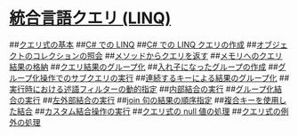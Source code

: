 # [統合言語クエリ (LINQ)](index.md)
##[クエリ式の基本](query-expression-basics.md)
##[C# での LINQ](linq-in-csharp.md)
##[C# での LINQ クエリの作成](write-linq-queries.md)
##[オブジェクトのコレクションの照会](query-a-collection-of-objects.md)
##[メソッドからクエリを返す](return-a-query-from-a-method.md)
##[メモリへのクエリ結果の格納](store-the-results-of-a-query-in-memory.md)
##[クエリ結果のグループ化](group-query-results.md)
##[入れ子になったグループの作成](create-a-nested-group.md)
##[グループ化操作でのサブクエリの実行](perform-a-subquery-on-a-grouping-operation.md)
##[連続するキーによる結果のグループ化](group-results-by-contiguous-keys.md)
##[実行時における述語フィルターの動的指定](dynamically-specify-predicate-filters-at-runtime.md)
##[内部結合の実行](perform-inner-joins.md)
##[グループ化結合の実行](perform-grouped-joins.md)
##[左外部結合の実行](perform-left-outer-joins.md)
##[join 句の結果の順序指定](order-the-results-of-a-join-clause.md)
##[複合キーを使用した結合](join-by-using-composite-keys.md)
##[カスタム結合操作の実行](perform-custom-join-operations.md)
##[クエリ式の null 値の処理](handle-null-values-in-query-expressions.md)
##[クエリ式の例外の処理](handle-exceptions-in-query-expressions.md)